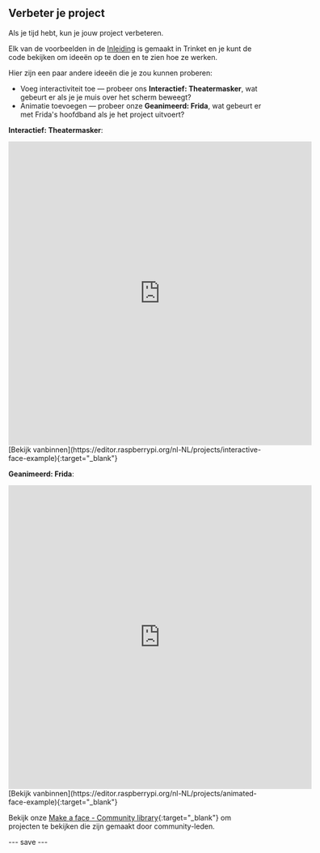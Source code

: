## Verbeter je project

Als je tijd hebt, kun je jouw project verbeteren.

Elk van de voorbeelden in de [Inleiding](.) is gemaakt in Trinket en je kunt de code bekijken om ideeën op te doen en te zien hoe ze werken.

Hier zijn een paar andere ideeën die je zou kunnen proberen:
- Voeg interactiviteit toe — probeer ons **Interactief: Theatermasker**, wat gebeurt er als je je muis over het scherm beweegt?
- Animatie toevoegen — probeer onze **Geanimeerd: Frida**, wat gebeurt er met Frida's hoofdband als je het project uitvoert?

**Interactief: Theatermasker**:
<iframe src="https://editor.raspberrypi.org/nl-NL/embed/viewer/interactive-face-example" width="600" height="600" frameborder="0" marginwidth="0" marginheight="0" allowfullscreen>
</iframe>
[Bekijk vanbinnen](https://editor.raspberrypi.org/nl-NL/projects/interactive-face-example){:target="_blank"}

**Geanimeerd: Frida**:
<iframe src="https://editor.raspberrypi.org/nl-NL/embed/viewer/animated-face-example" width="600" height="600" frameborder="0" marginwidth="0" marginheight="0" allowfullscreen>
</iframe>
[Bekijk vanbinnen](https://editor.raspberrypi.org/nl-NL/projects/animated-face-example){:target="_blank"}

Bekijk onze [Make a face - Community library](https://wke.lt/w/s/8sVH4f){:target="_blank"} om projecten te bekijken die zijn gemaakt door community-leden.

--- save ---
